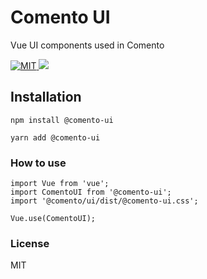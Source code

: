 # Comento UI
Vue UI components used in Comento

<a href="https://github.com/comento/comento-ui/blob/master/LICENSE">
    <img
      src="https://img.shields.io/github/license/mashape/apistatus.svg"
      alt="MIT"
    >
  </a>
<a title="deploy" href="https://github.com/algolia/shipjs" rel="nofollow">
    <img src="https://img.shields.io/badge/deploy-🛳%20Ship.js-blue?style=flat" />
</a>
  

## Installation
```
npm install @comento-ui

yarn add @comento-ui
```

### How to use
```vue
import Vue from 'vue';
import ComentoUI from '@comento-ui';
import '@comento/ui/dist/@comento-ui.css';

Vue.use(ComentoUI);
```

### License
MIT
